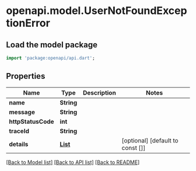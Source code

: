 # openapi.model.UserNotFoundExceptionError

## Load the model package

```dart
import 'package:openapi/api.dart';
```

## Properties

| Name               | Type                                                                                  | Description | Notes                            |
| ------------------ | ------------------------------------------------------------------------------------- | ----------- | -------------------------------- |
| **name**           | **String**                                                                            |             |
| **message**        | **String**                                                                            |             |
| **httpStatusCode** | **int**                                                                               |             |
| **traceId**        | **String**                                                                            |             |
| **details**        | [**List<RateLimitExceededErrorDetailsInner>**](RateLimitExceededErrorDetailsInner.md) |             | [optional] [default to const []] |

[[Back to Model list]](../README.md#documentation-for-models) [[Back to API list]](../README.md#documentation-for-api-endpoints) [[Back to README]](../README.md)
